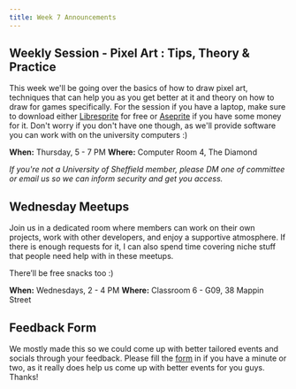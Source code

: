 ```yaml
---
title: Week 7 Announcements 
---
```


## Weekly Session - Pixel Art : Tips, Theory & Practice
This week we'll be going over the basics of how to draw pixel art, techniques that can help you as you get better at it and theory on how to draw for games specifically. For the session if you have a laptop, make sure to download either [Libresprite](https://libresprite.github.io/) for free or [Aseprite](https://www.aseprite.org/) if you have some money for it. Don't worry if you don't have one though, as we'll provide software you can work with on the university computers :)

**When:** Thursday, 5 - 7 PM
**Where:** Computer Room 4, The Diamond

*If you're not a University of Sheffield member, please DM one of committee or email us so we can inform security and get you access.*

## Wednesday Meetups
Join us in a dedicated room where members can work on their own projects, work with other developers, and enjoy a supportive atmosphere. If there is enough requests for it, I can also spend time covering niche stuff that people need help with in these meetups.

There’ll be free snacks too :)

**When:** Wednesdays, 2 - 4 PM
**Where:** Classroom 6 - G09, 38 Mappin Street

## Feedback Form
We mostly made this so we could come up with better tailored events and socials through your feedback.
Please fill the [form](https://forms.gle/LsUE1djoFc5Aymjz9) in if you have a minute or two, as it really does help us come up with better events for you guys.
Thanks!